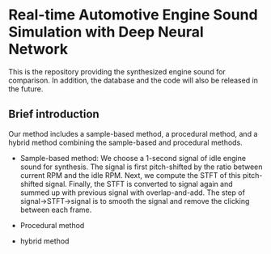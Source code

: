 # Real-time Automotive Engine Sound Simulation with Deep Neural Network

This is the repository providing the synthesized engine sound for comparison. In addition, the database and the code will also be released in the future. 


## Brief introduction

Our method includes a sample-based method, a procedural method, and a hybrid method combining the sample-based and procedural methods. 
* Sample-based method: We choose a 1-second signal of idle engine sound for synthesis. The signal is first pitch-shifted by the ratio between current RPM and the idle RPM. Next, we compute the STFT of this pitch-shifted signal. Finally, the STFT is converted to signal again and summed up with previous signal with overlap-and-add. The step of signal&rarr;STFT&rarr;signal is to smooth the signal and remove the clicking between each frame.

	

* Procedural method
* hybrid method
